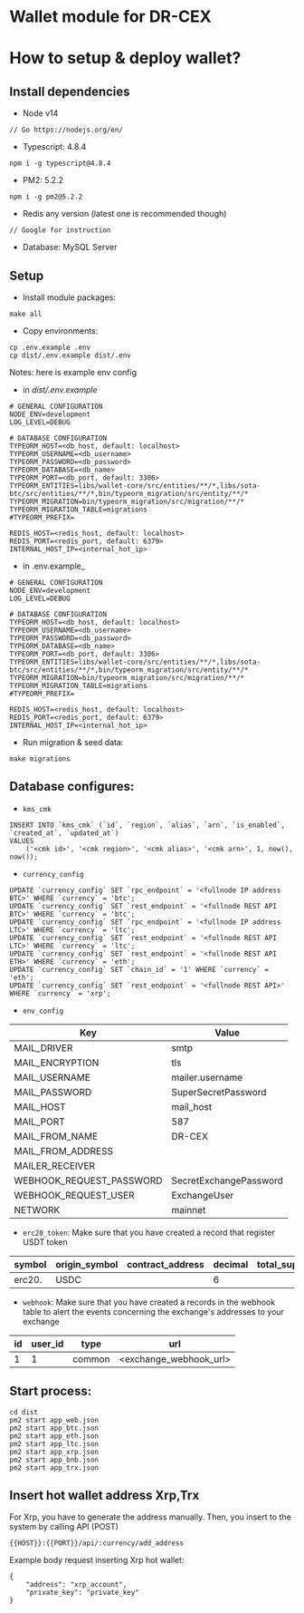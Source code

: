 # Wallet module for DR-CEX

# How to setup & deploy wallet?

## Install dependencies
- Node v14
```
// Go https://nodejs.org/en/
```
- Typescript: 4.8.4
```
npm i -g typescript@4.8.4
```
- PM2: 5.2.2
```
npm i -g pm2@5.2.2
```
- Redis any version (latest one is recommended though)
```
// Google for instruction
```
- Database: MySQL Server

## Setup
- Install module packages:
```
make all
```
- Copy environments:
```
cp .env.example .env
cp dist/.env.example dist/.env
```

Notes: here is example env config
- in _dist/.env.example_
```
# GENERAL CONFIGURATION
NODE_ENV=development
LOG_LEVEL=DEBUG

# DATABASE CONFIGURATION
TYPEORM_HOST=<db_host, default: localhost>
TYPEORM_USERNAME=<db_username>
TYPEORM_PASSWORD=<db_password>
TYPEORM_DATABASE=<db_name>
TYPEORM_PORT=<db_port, default: 3306>
TYPEORM_ENTITIES=libs/wallet-core/src/entities/**/*,libs/sota-btc/src/entities/**/*,bin/typeorm_migration/src/entity/**/*
TYPEORM_MIGRATION=bin/typeorm_migration/src/migration/**/*
TYPEORM_MIGRATION_TABLE=migrations
#TYPEORM_PREFIX=

REDIS_HOST=<redis_host, default: localhost>
REDIS_PORT=<redis_port, default: 6379>
INTERNAL_HOST_IP=<internal_hot_ip>
```

- in .env.example_
```
# GENERAL CONFIGURATION
NODE_ENV=development
LOG_LEVEL=DEBUG

# DATABASE CONFIGURATION
TYPEORM_HOST=<db_host, default: localhost>
TYPEORM_USERNAME=<db_username>
TYPEORM_PASSWORD=<db_password>
TYPEORM_DATABASE=<db_name>
TYPEORM_PORT=<db_port, default: 3306>
TYPEORM_ENTITIES=libs/wallet-core/src/entities/**/*,libs/sota-btc/src/entities/**/*,bin/typeorm_migration/src/entity/**/*
TYPEORM_MIGRATION=bin/typeorm_migration/src/migration/**/*
TYPEORM_MIGRATION_TABLE=migrations
#TYPEORM_PREFIX=

REDIS_HOST=<redis_host, default: localhost>
REDIS_PORT=<redis_port, default: 6379>
INTERNAL_HOST_IP=<internal_hot_ip>
```

- Run migration & seed data:
```
make migrations
```

## Database configures:
- `kms_cmk`
```
INSERT INTO `kms_cmk` (`id`, `region`, `alias`, `arn`, `is_enabled`, `created_at`, `updated_at`)
VALUES
	('<cmk id>', '<cmk region>', '<cmk alias>', '<cmk arn>', 1, now(), now());

```
- `currency_config`
```
UPDATE `currency_config` SET `rpc_endpoint` = '<fullnode IP address BTC>' WHERE `currency` = 'btc';
UPDATE `currency_config` SET `rest_endpoint` = '<fullnode REST API BTC>' WHERE `currency` = 'btc';
UPDATE `currency_config` SET `rpc_endpoint` = '<fullnode IP address LTC>' WHERE `currency` = 'ltc';
UPDATE `currency_config` SET `rest_endpoint` = '<fullnode REST API LTC>' WHERE `currency` = 'ltc';
UPDATE `currency_config` SET `rest_endpoint` = '<fullnode REST API ETH>' WHERE `currency` = 'eth';
UPDATE `currency_config` SET `chain_id` = '1' WHERE `currency` = 'eth';
UPDATE `currency_config` SET `rest_endpoint` = '<fullnode REST API>' WHERE `currency` = 'xrp';

```
- `env_config`

| Key | Value |
| --- | ----- |
| MAIL_DRIVER | smtp |
| MAIL_ENCRYPTION | tls |
| MAIL_USERNAME	| mailer.username |
| MAIL_PASSWORD | SuperSecretPassword |
| MAIL_HOST | mail_host |
| MAIL_PORT | 587 |
| MAIL_FROM_NAME | DR-CEX |
| MAIL_FROM_ADDRESS | <mail-here> |
| MAILER_RECEIVER | <mail-here> |
| WEBHOOK_REQUEST_PASSWORD | SecretExchangePassword |
| WEBHOOK_REQUEST_USER | ExchangeUser |
| NETWORK | mainnet |


- `erc20_token`: Make sure that you have created a record that register USDT token

| symbol | origin_symbol | contract_address | decimal | total_supply | network |
| ------ | ------------- | ---------------- | ------- | ------------ | ------- |
| erc20.<contract-address> | USDC | <contract-address> | 6 | <total-supply> | mainnet |

- `webhook`: Make sure that you have created a records in the webhook table to alert the events concerning the exchange's addresses to your exchange

| id | user_id | type | url |
| -- | ------- | ---- | --- |
| 1 | 1 | common | <exchange_webhook_url> |

## Start process:
```
cd dist
pm2 start app_web.json
pm2 start app_btc.json
pm2 start app_eth.json
pm2 start app_ltc.json
pm2 start app_xrp.json
pm2 start app_bnb.json
pm2 start app_trx.json
```
## Insert hot wallet address Xrp,Trx

For Xrp, you have to generate the address manually. Then, you insert to the system by calling API (POST)
```
{{HOST}}:{{PORT}}/api/:currency/add_address
```
Example body request inserting Xrp hot wallet:
```
{
	"address": "xrp_account",
	"private_key": "private_key"
}
```
